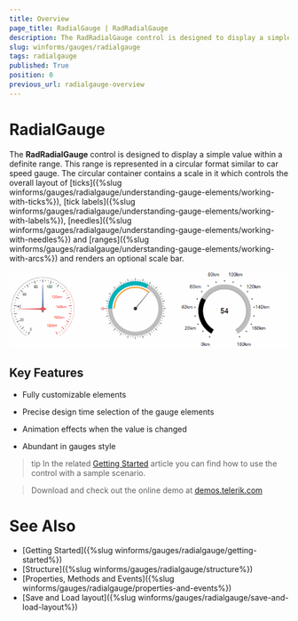 ```yaml
---
title: Overview
page_title: RadialGauge | RadRadialGauge
description: The RadRadialGauge control is designed to display a simple value within a definite range. 
slug: winforms/gauges/radialgauge
tags: radialgauge
published: True
position: 0
previous_url: radialgauge-overview
---
```


# RadialGauge

The __RadRadialGauge__ control is designed to display a simple value within a definite range. This range is represented in a circular format similar to car speed gauge. The circular container contains a scale in it which controls the overall layout of [ticks]({%slug winforms/gauges/radialgauge/understanding-gauge-elements/working-with-ticks%}), [tick labels]({%slug winforms/gauges/radialgauge/understanding-gauge-elements/working-with-labels%}), [needles]({%slug winforms/gauges/radialgauge/understanding-gauge-elements/working-with-needles%}) and [ranges]({%slug winforms/gauges/radialgauge/understanding-gauge-elements/working-with-arcs%}) and renders an optional scale bar.

![radialgauge-overview 001](images/radialgauge-overview001.gif)

## Key Features

* Fully customizable elements

* Precise design time selection of the gauge elements

* Animation effects when the value is changed

* Abundant in gauges style

>tip In the related [Getting Started](https://docs.telerik.com/devtools/winforms/controls/gauges/radialgauge/getting-started) article you can find how to use the control with a sample scenario.

> Download and check out the online demo at [demos.telerik.com](https://telerik-winforms-demos.s3.amazonaws.com/TelerikWinFormsExamplesLauncher.exe)

# See Also

* [Getting Started]({%slug winforms/gauges/radialgauge/getting-started%})
* [Structure]({%slug winforms/gauges/radialgauge/structure%})
* [Properties, Methods and Events]({%slug winforms/gauges/radialgauge/properties-and-events%})
* [Save and Load layout]({%slug winforms/gauges/radialgauge/save-and-load-layout%})